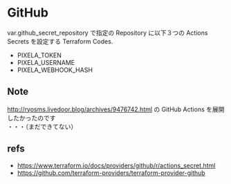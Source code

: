 # GitHub

var.github_secret_repository で指定の Repository に以下３つの Actions Secrets を設定する Terraform Codes.

- PIXELA_TOKEN
- PIXELA_USERNAME
- PIXELA_WEBHOOK_HASH


## Note
http://ryosms.livedoor.blog/archives/9476742.html の GitHub Actions を展開したかったのです  
・・・（まだできてない）


## refs
- https://www.terraform.io/docs/providers/github/r/actions_secret.html
- https://github.com/terraform-providers/terraform-provider-github
